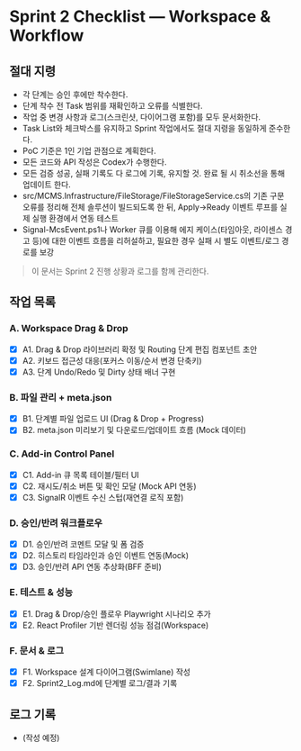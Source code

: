 # Sprint 2 Checklist — Workspace & Workflow

## 절대 지령
- 각 단계는 승인 후에만 착수한다.
- 단계 착수 전 Task 범위를 재확인하고 오류를 식별한다.
- 작업 중 변경 사항과 로그(스크린샷, 다이어그램 포함)를 모두 문서화한다.
- Task List와 체크박스를 유지하고 Sprint 작업에서도 절대 지령을 동일하게 준수한다.
- PoC 기준은 1인 기업 관점으로 계획한다.
- 모든 코드와 API 작성은 Codex가 수행한다.
- 모든 검증 성공, 실패 기록도 다 로그에 기록, 유지할 것. 완료 될 시 취소선을 통해 업데이트 한다.
- src/MCMS.Infrastructure/FileStorage/FileStorageService.cs의 기존 구문 오류를 정리해 전체 솔루션이 빌드되도록 한 뒤, Apply→Ready 이벤트 루프를 실제 실행 환경에서 연동 테스트
- Signal-McsEvent.ps1나 Worker 큐를 이용해 에지 케이스(타임아웃, 라이센스 경고 등)에 대한 이벤트 흐름을 리허설하고, 필요한 경우 실패 시 별도 이벤트/로그 경로를 보강

> 이 문서는 Sprint 2 진행 상황과 로그를 함께 관리한다.

## 작업 목록
### A. Workspace Drag & Drop
- [x] A1. Drag & Drop 라이브러리 확정 및 Routing 단계 편집 컴포넌트 초안
- [x] A2. 키보드 접근성 대응(포커스 이동/순서 변경 단축키)
- [x] A3. 단계 Undo/Redo 및 Dirty 상태 배너 구현

### B. 파일 관리 + meta.json
- [x] B1. 단계별 파일 업로드 UI (Drag & Drop + Progress)
- [x] B2. meta.json 미리보기 및 다운로드/업데이트 흐름 (Mock 데이터)

### C. Add-in Control Panel
- [x] C1. Add-in 큐 목록 테이블/필터 UI
- [x] C2. 재시도/취소 버튼 및 확인 모달 (Mock API 연동)
- [x] C3. SignalR 이벤트 수신 스텁(재연결 로직 포함)

### D. 승인/반려 워크플로우
- [x] D1. 승인/반려 코멘트 모달 및 폼 검증
- [x] D2. 히스토리 타임라인과 승인 이벤트 연동(Mock)
- [x] D3. 승인/반려 API 연동 추상화(BFF 준비)

### E. 테스트 & 성능
- [x] E1. Drag & Drop/승인 플로우 Playwright 시나리오 추가
- [x] E2. React Profiler 기반 렌더링 성능 점검(Workspace)

### F. 문서 & 로그
- [x] F1. Workspace 설계 다이어그램(Swimlane) 작성
- [x] F2. Sprint2_Log.md에 단계별 로그/결과 기록

## 로그 기록
- (작성 예정)









